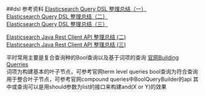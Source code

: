 ##dsl
参考资料
[Elasticsearch Query DSL 整理总结（一）](https://www.cnblogs.com/reycg-blog/p/10000052.html)  
[Elasticsearch Query DSL 整理总结（二）](https://www.cnblogs.com/reycg-blog/p/10002794.html)  
[Elasticsearch Query DSL 整理总结（三）](https://www.cnblogs.com/reycg-blog/p/10012238.html)  

[Elasticsearch Java Rest Client API 整理总结 (二)](https://www.cnblogs.com/reycg-blog/p/9946821.html)  
[Elasticsearch Java Rest Client API 整理总结 (三)](https://www.cnblogs.com/reycg-blog/p/9993094.html)  

平时常用主要是复合查询种的Bool查询以及基于词项的查询
[官网Building Querries](https://www.elastic.co/guide/en/elasticsearch/client/java-rest/6.3/java-rest-high-query-builders.html#java-rest-high-query-builders)  
词项为构建基本的叶子节点，可参考官网term level queries
bool查询为符合查询用于整合叶子节点，可参考官网compound queries中BoolQueryBuilder的api
其中或查询可以是用should参数为list的接口来构建and(X or Y)的效果